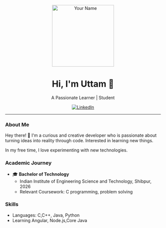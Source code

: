 <p align="center">
  <img src="https://media.licdn.com/dms/image/D4E03AQHsEr8pJiYeWw/profile-displayphoto-shrink_800_800/0/1670143056111?e=2147483647&v=beta&t=yKPRLykeKeHhzPsNMvzsSb6-Fd5a6MXzKYoyw8Ngqm0" alt="Your Name" width="200" height="200">
</p>

<h1 align="center">Hi, I'm Uttam 👋</h1>

<p align="center">A Passionate Learner | Student</p>

<p align="center">
  <a href="https://www.linkedin.com/in/uttam-mahata-4b0364259">
    <img src="https://img.shields.io/badge/-LinkedIn-blue?style=flat-square&logo=linkedin&logoColor=white&link=https://www.linkedin.com/in/uttam-mahata-4b0364259" alt="LinkedIn">
  </a>

  
</p>

---

### About Me

Hey there! 👋 I'm a curious and creative developer who is passionate about turning ideas into reality through code. Interested in learning new things.

In my free time, I love experimenting with new technologies.
### Academic Journey

- 🎓 **Bachelor of Technology**
  - Indian Institute of Engineering Science and Technology, Shibpur, 2026
  - Relevant Coursework: C programming, problem solving
    

### Skills
  - Languages: C,C++, Java, Python
  - Learning Angular, Node.js,Core Java
